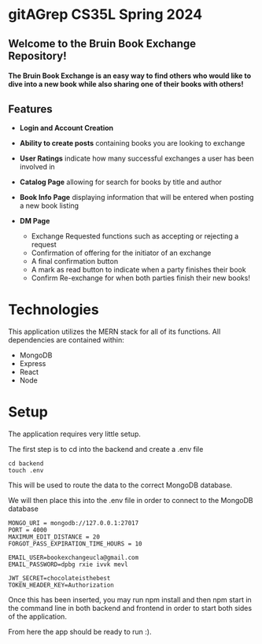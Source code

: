 # gitAGrep CS35L Spring 2024

## **Welcome to the Bruin Book Exchange Repository!**
#### The Bruin Book Exchange is an easy way to find others who would like to dive into a new book while also sharing one of their books with others!

## Features
- **Login and Account Creation**

- **Ability to create posts** containing books you are looking to exchange

- **User Ratings** indicate how many successful exchanges a user has been involved in

- **Catalog Page** allowing for search for books by title and author

- **Book Info Page** displaying information that will be entered when posting a new book listing

- **DM Page**
    - Exchange Requested functions such as accepting or rejecting a request
    - Confirmation of offering for the initiator of an exchange
    - A final confirmation button
    - A mark as read button to indicate when a party finishes their book
    - Confirm Re-exchange for when both parties finish their new books!

# Technologies
This application utilizes the MERN stack for all of its functions. All dependencies are contained within:

- MongoDB
- Express
- React
- Node

# Setup
The application requires very little setup.

The first step is to cd into the backend and create a .env file
```
cd backend
touch .env
```
This will be used to route the data to the correct MongoDB database.

We will then place this into the .env file in order to connect to the MongoDB database

```
MONGO_URI = mongodb://127.0.0.1:27017
PORT = 4000
MAXIMUM_EDIT_DISTANCE = 20
FORGOT_PASS_EXPIRATION_TIME_HOURS = 10

EMAIL_USER=bookexchangeucla@gmail.com
EMAIL_PASSWORD=dpbg rxie ivvk mevl

JWT_SECRET=chocolateisthebest
TOKEN_HEADER_KEY=Authorization
```

Once this has been inserted, you may run npm install and then npm start in the command line in both backend and frontend in order to start both sides of the application. 

From here the app should be ready to run :).


